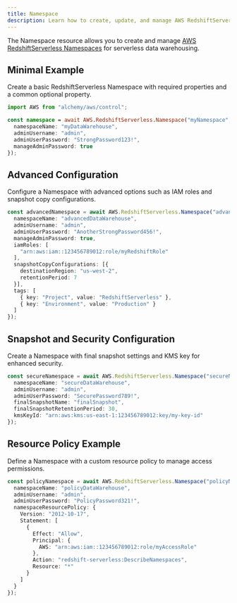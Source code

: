```yaml
---
title: Namespace
description: Learn how to create, update, and manage AWS RedshiftServerless Namespaces using Alchemy Cloud Control.
---
```


The Namespace resource allows you to create and manage [AWS RedshiftServerless Namespaces](https://docs.aws.amazon.com/redshiftserverless/latest/userguide/) for serverless data warehousing.

## Minimal Example

Create a basic RedshiftServerless Namespace with required properties and a common optional property.

```ts
import AWS from "alchemy/aws/control";

const namespace = await AWS.RedshiftServerless.Namespace("myNamespace", {
  namespaceName: "myDataWarehouse",
  adminUsername: "admin",
  adminUserPassword: "StrongPassword123!",
  manageAdminPassword: true
});
```

## Advanced Configuration

Configure a Namespace with advanced options such as IAM roles and snapshot copy configurations.

```ts
const advancedNamespace = await AWS.RedshiftServerless.Namespace("advancedNamespace", {
  namespaceName: "advancedDataWarehouse",
  adminUsername: "admin",
  adminUserPassword: "AnotherStrongPassword456!",
  manageAdminPassword: true,
  iamRoles: [
    "arn:aws:iam::123456789012:role/myRedshiftRole"
  ],
  snapshotCopyConfigurations: [{
    destinationRegion: "us-west-2",
    retentionPeriod: 7
  }],
  tags: [
    { key: "Project", value: "RedshiftServerless" },
    { key: "Environment", value: "Production" }
  ]
});
```

## Snapshot and Security Configuration

Create a Namespace with final snapshot settings and KMS key for enhanced security.

```ts
const secureNamespace = await AWS.RedshiftServerless.Namespace("secureNamespace", {
  namespaceName: "secureDataWarehouse",
  adminUsername: "admin",
  adminUserPassword: "SecurePassword789!",
  finalSnapshotName: "finalSnapshot",
  finalSnapshotRetentionPeriod: 30,
  kmsKeyId: "arn:aws:kms:us-east-1:123456789012:key/my-key-id"
});
```

## Resource Policy Example

Define a Namespace with a custom resource policy to manage access permissions.

```ts
const policyNamespace = await AWS.RedshiftServerless.Namespace("policyNamespace", {
  namespaceName: "policyDataWarehouse",
  adminUsername: "admin",
  adminUserPassword: "PolicyPassword321!",
  namespaceResourcePolicy: {
    Version: "2012-10-17",
    Statement: [
      {
        Effect: "Allow",
        Principal: {
          AWS: "arn:aws:iam::123456789012:role/myAccessRole"
        },
        Action: "redshift-serverless:DescribeNamespaces",
        Resource: "*"
      }
    ]
  }
});
```